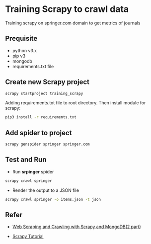 # Training Scrapy to crawl data

Training scrapy on springer.com domain to get metrics of journals

## Prequisite

- python v3.x
- pip v3
- mongodb
- requirements.txt file

## Create new Scrapy project

```bash
scrapy startproject training_scrapy
```

Adding requirements.txt file to root directory. Then install module for scrapy:

```bash
pip3 install -r requirements.txt
```

## Add spider to project

```bash
scrapy genspider springer springer.com
```

## Test and Run 

- Run **srpinger** spider

```bash
scrapy crawl springer
```

- Render the output to a JSON file

```bash
scrapy crawl springer -o items.json -t json
```

## Refer

- [Web Scraping and Crawling with Scrapy and MongoDB(2 part)](https://realpython.com/web-scraping-with-scrapy-and-mongodb/)

- [Scrapy Tutorial](https://docs.scrapy.org/en/latest/intro/overview.html)
